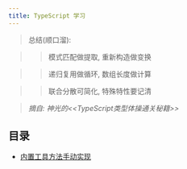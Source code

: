```yaml
---
title: TypeScript 学习
---
```


> 总结(顺口溜):

>> 模式匹配做提取, 重新构造做变换

>> 递归复用做循环, 数组长度做计算

>> 联合分散可简化, 特殊特性要记清

> *摘自: 神光的<<TypeScript类型体操通关秘籍>>*

## 目录

- [内置工具方法手动实现](./code/Utility-Types.ts)

